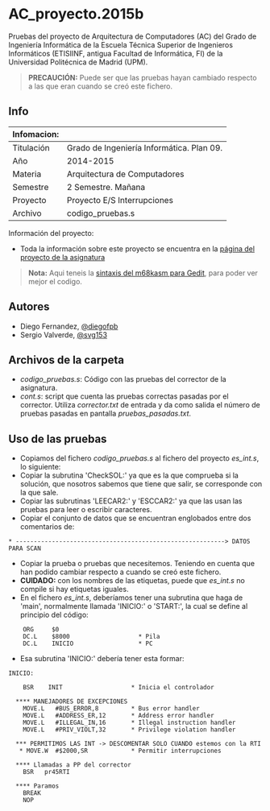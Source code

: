 AC_proyecto.2015b
=================

Pruebas del proyecto de Arquitectura de Computadores (AC) del Grado de Ingeniería Informática de la Escuela Técnica Superior de Ingenieros Informáticos (ETISIINF, antigua Facultad de Informática, FI) de la Universidad Politécnica de Madrid (UPM).

> **PRECAUCIÓN:** Puede ser que las pruebas hayan cambiado respecto a las que eran cuando se creó este fichero.

## Info
| Infomacion: |  |   
| ----------- | --------
| Titulación  | Grado de Ingeniería Informática. Plan 09.
| Año         | 2014-2015
| Materia     | Arquitectura de Computadores
| Semestre    | 2 Semestre. Mañana
| Proyecto    | Proyecto E/S Interrupciones
| Archivo     | codigo_pruebas.s

Información del proyecto:
*	Toda la información sobre este proyecto se encuentra en la [página del proyecto de la asignatura][1]

> **Nota:** Aqui teneis la [sintaxis del m68kasm para Gedit][4], para poder ver mejor el codigo.

## Autores
*	Diego Fernandez, [@diegofpb][2]
* Sergio Valverde, [@svg153][3]


## Archivos de la carpeta
* *codigo_pruebas.s*: Código con las pruebas del corrector de la asignatura.
* *cont.s*: script que cuenta las pruebas correctas pasadas por el corrector. Utiliza *corrector.txt* de entrada y da como salida el número de pruebas pasadas en pantalla *pruebas_pasadas.txt*.

## Uso de las pruebas
* Copiamos del fichero *codigo_pruebas.s* al fichero del proyecto *es_int.s*, lo siguiente:
 * Copiar la subrutina 'CheckSOL:' ya que es la que comprueba si la solución, que nosotros sabemos que tiene que salir, se corresponde con la que sale.
 * Copiar las subrutinas 'LEECAR2:' y 'ESCCAR2:' ya que las usan las pruebas para leer o escribir caracteres.
 * Copiar el conjunto de datos que se encuentran englobados entre dos comentarios de:
 ```
 * ----------------------------------------------------------> DATOS PARA SCAN
 ```
 * Copiar la prueba o pruebas que necesitemos. Teniendo en cuenta que han podido cambiar respecto a cuando se creó este fichero.
 * **CUIDADO:** con los nombres de las etiquetas, puede que *es_int.s* no compile si hay etiquetas iguales.
* En el fichero *es_int.s*, deberíamos tener una subrutina que haga de 'main', normalmente llamada 'INICIO:' o 'START:', la cual se define al principio del código:
```assembly
    ORG     $0
  	DC.L    $8000           		* Pila
  	DC.L    INICIO          		* PC
```
 * Esa subrutina 'INICIO:' debería tener esta formar:
```assembly
INICIO: 
    
    BSR    INIT                   * Inicia el controlador
    
  **** MANEJADORES DE EXCEPCIONES
    MOVE.L   #BUS_ERROR,8         * Bus error handler
    MOVE.L   #ADDRESS_ER,12       * Address error handler
    MOVE.L   #ILLEGAL_IN,16       * Illegal instruction handler
    MOVE.L   #PRIV_VIOLT,32       * Privilege violation handler
    
  *** PERMITIMOS LAS INT -> DESCOMENTAR SOLO CUANDO estemos con la RTI
   * MOVE.W  #$2000,SR            * Permitir interrupciones
  
  **** Llamadas a PP del corrector
    BSR   pr45RTI    

  **** Paramos      
    BREAK
    NOP
```



[1]: http://www.datsi.fi.upm.es/docencia/Arquitectura_09/Proyecto_E_S
[2]: http://diegofpb.no-ip.org/
[3]: https://twitter.com/svg153
[4]: https://github.com/svg153/m68kasm-syntax
